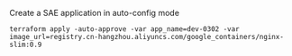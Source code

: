 Create a SAE application in auto-config mode
```
terraform apply -auto-approve -var app_name=dev-0302 -var image_url=registry.cn-hangzhou.aliyuncs.com/google_containers/nginx-slim:0.9
```